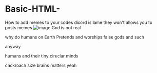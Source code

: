 # Basic-HTML-
How to add memes to your codes
dicord is lame
they won't allows you to posts memes
![image](https://github.com/chaosdp/Basic-HTML-/assets/123339503/70ccb13d-e3bb-4ab9-bda5-a1599268fce9)
God is not real

why do humans on Earth Pretends
and worships false
gods
and such

anyway

humans and their tiny 
ciruclar minds

cackroach size brains matters
yeah

